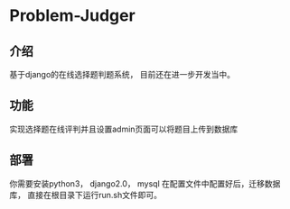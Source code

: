 # Problem-Judger
## 介绍
基于django的在线选择题判题系统， 目前还在进一步开发当中。
## 功能
实现选择题在线评判并且设置admin页面可以将题目上传到数据库
## 部署
你需要安装python3， django2.0， mysql 在配置文件中配置好后，迁移数据库， 直接在根目录下运行run.sh文件即可。
